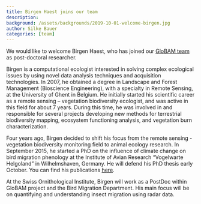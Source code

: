 ```yaml
---
title: Birgen Haest joins our team
description: 
background: /assets/backgrounds/2019-10-01-welcome-birgen.jpg
author: Silke Bauer
categories: [team]
---
```


We would like to welcome Birgen Haest, who has joined our [GloBAM team](/team/) as post-doctoral researcher.

Birgen is a computational ecologist interested in solving complex ecological issues by using novel data analysis techniques and acquisition technologies. In 2007, he obtained a degree in Landscape and Forest Management (Bioscience Engineering), with a specialty in Remote Sensing, at the University of Ghent in Belgium. He initially started his scientific career as a remote sensing – vegetation biodiversity ecologist, and was active in this field for about 7 years. During this time, he was involved in and responsible for several projects developing new methods for terrestrial biodiversity mapping, ecosystem functioning analysis, and vegetation burn characterization.

Four years ago, Birgen decided to shift his focus from the remote sensing - vegetation biodiversity monitoring field to animal ecology research. In September 2015, he started a PhD on the influence of climate change on bird migration phenology at the Institute of Avian Research “Vogelwarte Helgoland” in Wilhelmshaven, Germany. He will defend his PhD thesis early October. You can find his publications [here](https://scholar.google.com/citations?user=XFmZMR0AAAAJ).

At the Swiss Ornithological Institute, Birgen will work as a PostDoc within GloBAM project and the Bird Migration Department. His main focus will be on quantifying and understanding insect migration using radar data.
